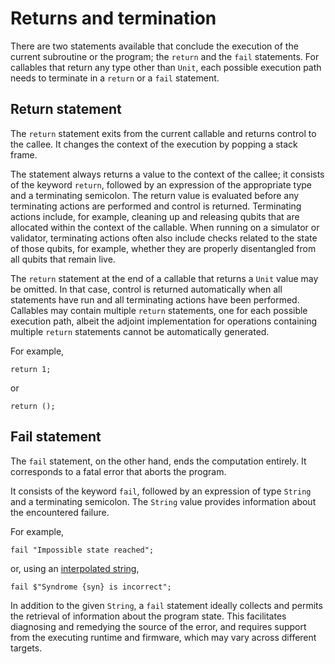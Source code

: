 # Returns and termination

There are two statements available that conclude the execution of the current subroutine or the program; the `return` and the `fail` statements.
For callables that return any type other than `Unit`, each possible execution path needs to terminate in a `return` or a `fail` statement.

## Return statement

The `return` statement exits from the current callable and returns control to the callee. It changes the context of the execution by popping a stack frame. 

The statement always returns a value to the context of the callee; it consists of the keyword `return`, followed by an expression of the appropriate type and a terminating semicolon. The return value is evaluated before any terminating actions are performed and control is returned. Terminating actions include, for example, cleaning up and releasing qubits that are allocated within the context of the callable. When running on a simulator or validator, terminating actions often also include checks related to the state of those qubits, for example, whether they are properly disentangled from all qubits that remain live.

The `return` statement at the end of a callable that returns a `Unit` value may be omitted. In that case, control is returned automatically when all statements have run and all terminating actions have been performed. Callables may contain multiple `return` statements, one for each possible execution path, albeit the adjoint implementation for operations containing multiple `return` statements cannot be automatically generated. 

For example,

```qsharp
return 1;
```

or 

```qsharp
return ();
```

## Fail statement

The `fail` statement, on the other hand, ends the computation entirely. It corresponds to a fatal error that aborts the program. 

It consists of the keyword `fail`, followed by an expression of type `String` and a terminating semicolon.
The `String` value provides information about the encountered failure.

For example,

```qsharp
fail "Impossible state reached";
```

or, using an [interpolated string](xref:microsoft.quantum.qsharp.valueliterals#string-literals),

```qsharp
fail $"Syndrome {syn} is incorrect";
```

In addition to the given `String`,  a `fail` statement ideally collects and permits the retrieval of information about the program state. This facilitates diagnosing and remedying the source of the error, and requires support from the executing runtime and firmware, which may vary across different targets. 


